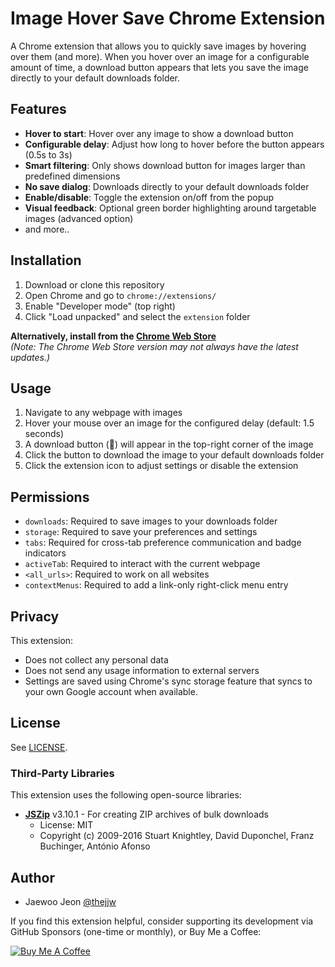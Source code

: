 # Image Hover Save Chrome Extension

A Chrome extension that allows you to quickly save images by hovering over them (and more). When you hover over an image for a configurable amount of time, a download button appears that lets you save the image directly to your default downloads folder.

## Features

- **Hover to start**: Hover over any image to show a download button
- **Configurable delay**: Adjust how long to hover before the button appears (0.5s to 3s)
- **Smart filtering**: Only shows download button for images larger than predefined dimensions
- **No save dialog**: Downloads directly to your default downloads folder
- **Enable/disable**: Toggle the extension on/off from the popup
- **Visual feedback**: Optional green border highlighting around targetable images (advanced option)
- and more..

## Installation

1. Download or clone this repository
2. Open Chrome and go to `chrome://extensions/`
3. Enable "Developer mode" (top right)
4. Click "Load unpacked" and select the `extension` folder

**Alternatively, install from the [Chrome Web Store](https://chromewebstore.google.com/detail/image-hover-save/lhmljebjlhdafkminimimaokjliabegg)**  
_(Note: The Chrome Web Store version may not always have the latest updates.)_

## Usage

1. Navigate to any webpage with images
2. Hover your mouse over an image for the configured delay (default: 1.5 seconds)
3. A download button (💾) will appear in the top-right corner of the image
4. Click the button to download the image to your default downloads folder
5. Click the extension icon to adjust settings or disable the extension

## Permissions

- `downloads`: Required to save images to your downloads folder
- `storage`: Required to save your preferences and settings
- `tabs`: Required for cross-tab preference communication and badge indicators
- `activeTab`: Required to interact with the current webpage
- `<all_urls>`: Required to work on all websites
- `contextMenus`: Required to add a link-only right-click menu entry

## Privacy

This extension:
- Does not collect any personal data
- Does not send any usage information to external servers
- Settings are saved using Chrome's sync storage feature that syncs to your own Google account when available.

## License

See [LICENSE](LICENSE).

  ### Third-Party Libraries

  This extension uses the following open-source libraries:
  
  - **[JSZip](https://stuk.github.io/jszip/)** v3.10.1 - For creating ZIP archives of bulk downloads
    - License: MIT
    - Copyright (c) 2009-2016 Stuart Knightley, David Duponchel, Franz Buchinger, António Afonso

## Author

- Jaewoo Jeon [@thejjw](https://github.com/thejjw)

If you find this extension helpful, consider supporting its development via GitHub Sponsors (one-time or monthly), or Buy Me a Coffee:

[![Buy Me A Coffee](https://cdn.buymeacoffee.com/buttons/default-yellow.png)](https://buymeacoffee.com/thejjw)
